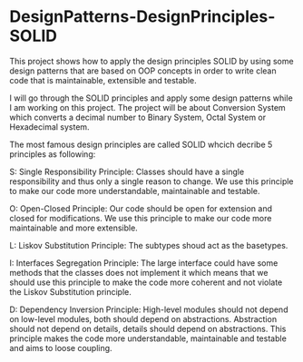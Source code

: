 # DesignPatterns-DesignPrinciples-SOLID
This project shows how to apply the design principles SOLID by using some design patterns that are based on OOP concepts in order to write clean code that is maintainable, extensible and testable.

I will go through the SOLID principles and apply some design patterns while I am working on this project. The project will be about Conversion System which converts a decimal number to Binary System, Octal System or Hexadecimal system.

The most famous design principles are called SOLID whcich decribe 5 principles as following:

S: Single Responsibility Principle: Classes should have a single responsibility and thus only a single reason to change.
   We use this principle to make our code more understandable, maintainable and testable.
   
O: Open-Closed Principle: Our code should be open for extension and closed for modifications.
   We use this principle to make our code more maintainable and more extensible.
   
L: Liskov Substitution Principle: The subtypes shoud act as the basetypes.

I: Interfaces Segregation Principle: The large interface could have some methods that the classes does not implement it which means that 
    we should use this principle to make the code more coherent and not violate the Liskov Substitution principle.
    
D: Dependency Inversion Principle: High-level modules should not depend on low-level modules, both should depend on abstractions. Abstraction should not depend on details, details should depend on abstractions. This principle makes the code more understandable, maintainable and testable and aims to loose coupling.
